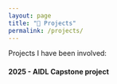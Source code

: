 ```yaml
---
layout: page
title: "🚀 Projects"
permalink: /projects/
---
```


Projects I have been involved:

#### 2025 - AIDL Capstone project